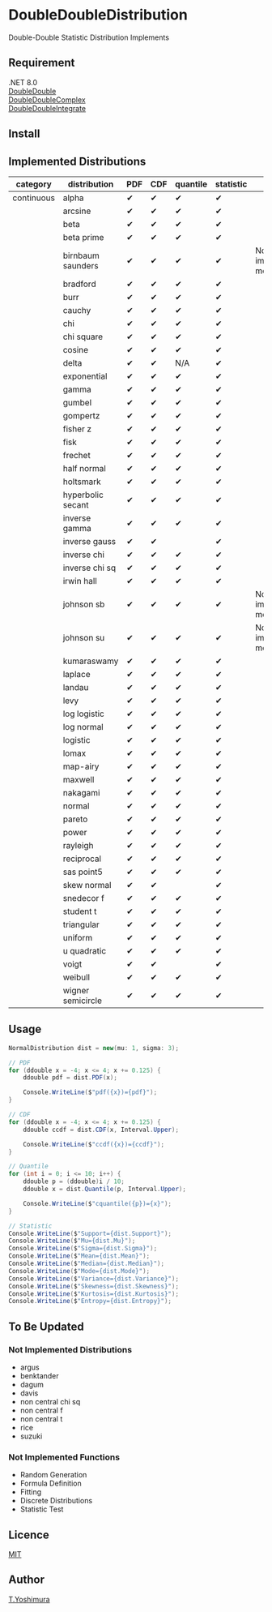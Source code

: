 # DoubleDoubleDistribution
 Double-Double Statistic Distribution Implements

## Requirement
.NET 8.0  
[DoubleDouble](https://github.com/tk-yoshimura/DoubleDouble)  
[DoubleDoubleComplex](https://github.com/tk-yoshimura/DoubleDoubleComplex)  
[DoubleDoubleIntegrate](https://github.com/tk-yoshimura/DoubleDoubleIntegrate)  

## Install

## Implemented Distributions

| category   | distribution      | PDF      | CDF      | quantile | statistic | note                  |
| ---------- | ----------------- | -------- | -------- | -------- | --------- | --------------------- |
| continuous | alpha             | &#x2714; | &#x2714; | &#x2714; | &#x2714;  |                       |
|            | arcsine           | &#x2714; | &#x2714; | &#x2714; | &#x2714;  |                       |
|            | beta              | &#x2714; | &#x2714; | &#x2714; | &#x2714;  |                       |
|            | beta prime        | &#x2714; | &#x2714; | &#x2714; | &#x2714;  |                       |
|            | birnbaum saunders | &#x2714; | &#x2714; | &#x2714; | &#x2714;  | Not implemented: mode |
|            | bradford          | &#x2714; | &#x2714; | &#x2714; | &#x2714;  |                       |
|            | burr              | &#x2714; | &#x2714; | &#x2714; | &#x2714;  |                       |
|            | cauchy            | &#x2714; | &#x2714; | &#x2714; | &#x2714;  |                       |
|            | chi               | &#x2714; | &#x2714; | &#x2714; | &#x2714;  |                       |
|            | chi square        | &#x2714; | &#x2714; | &#x2714; | &#x2714;  |                       |
|            | cosine            | &#x2714; | &#x2714; | &#x2714; | &#x2714;  |                       |
|            | delta             | &#x2714; | &#x2714; | N/A      | &#x2714;  |                       |
|            | exponential       | &#x2714; | &#x2714; | &#x2714; | &#x2714;  |                       |
|            | gamma             | &#x2714; | &#x2714; | &#x2714; | &#x2714;  |                       |
|            | gumbel            | &#x2714; | &#x2714; | &#x2714; | &#x2714;  |                       |
|            | gompertz          | &#x2714; | &#x2714; | &#x2714; | &#x2714;  |                       |
|            | fisher z          | &#x2714; | &#x2714; | &#x2714; | &#x2714;  |                       |
|            | fisk              | &#x2714; | &#x2714; | &#x2714; | &#x2714;  |                       |
|            | frechet           | &#x2714; | &#x2714; | &#x2714; | &#x2714;  |                       |
|            | half normal       | &#x2714; | &#x2714; | &#x2714; | &#x2714;  |                       |
|            | holtsmark         | &#x2714; | &#x2714; | &#x2714; | &#x2714;  |                       |
|            | hyperbolic secant | &#x2714; | &#x2714; | &#x2714; | &#x2714;  |                       |
|            | inverse gamma     | &#x2714; | &#x2714; | &#x2714; | &#x2714;  |                       |
|            | inverse gauss     | &#x2714; | &#x2714; |          | &#x2714;  |                       |
|            | inverse chi       | &#x2714; | &#x2714; | &#x2714; | &#x2714;  |                       |
|            | inverse chi sq    | &#x2714; | &#x2714; | &#x2714; | &#x2714;  |                       |
|            | irwin hall        | &#x2714; | &#x2714; | &#x2714; | &#x2714;  |                       |
|            | johnson sb        | &#x2714; | &#x2714; | &#x2714; | &#x2714;  | Not implemented: mode |
|            | johnson su        | &#x2714; | &#x2714; | &#x2714; | &#x2714;  | Not implemented: mode |
|            | kumaraswamy       | &#x2714; | &#x2714; | &#x2714; | &#x2714;  |                       |
|            | laplace           | &#x2714; | &#x2714; | &#x2714; | &#x2714;  |                       |
|            | landau            | &#x2714; | &#x2714; | &#x2714; | &#x2714;  |                       |
|            | levy              | &#x2714; | &#x2714; | &#x2714; | &#x2714;  |                       |
|            | log logistic      | &#x2714; | &#x2714; | &#x2714; | &#x2714;  |                       |
|            | log normal        | &#x2714; | &#x2714; | &#x2714; | &#x2714;  |                       |
|            | logistic          | &#x2714; | &#x2714; | &#x2714; | &#x2714;  |                       |
|            | lomax             | &#x2714; | &#x2714; | &#x2714; | &#x2714;  |                       |
|            | map-airy          | &#x2714; | &#x2714; | &#x2714; | &#x2714;  |                       |
|            | maxwell           | &#x2714; | &#x2714; | &#x2714; | &#x2714;  |                       |
|            | nakagami          | &#x2714; | &#x2714; | &#x2714; | &#x2714;  |                       |
|            | normal            | &#x2714; | &#x2714; | &#x2714; | &#x2714;  |                       |
|            | pareto            | &#x2714; | &#x2714; | &#x2714; | &#x2714;  |                       |
|            | power             | &#x2714; | &#x2714; | &#x2714; | &#x2714;  |                       |
|            | rayleigh          | &#x2714; | &#x2714; | &#x2714; | &#x2714;  |                       |
|            | reciprocal        | &#x2714; | &#x2714; | &#x2714; | &#x2714;  |                       |
|            | sas point5        | &#x2714; | &#x2714; | &#x2714; | &#x2714;  |                       |
|            | skew normal       | &#x2714; | &#x2714; |          | &#x2714;  |                       |
|            | snedecor f        | &#x2714; | &#x2714; | &#x2714; | &#x2714;  |                       |
|            | student t         | &#x2714; | &#x2714; | &#x2714; | &#x2714;  |                       |
|            | triangular        | &#x2714; | &#x2714; | &#x2714; | &#x2714;  |                       |
|            | uniform           | &#x2714; | &#x2714; | &#x2714; | &#x2714;  |                       |
|            | u quadratic       | &#x2714; | &#x2714; | &#x2714; | &#x2714;  |                       |
|            | voigt             | &#x2714; | &#x2714; |          | &#x2714;  |                       |
|            | weibull           | &#x2714; | &#x2714; | &#x2714; | &#x2714;  |                       |
|            | wigner semicircle | &#x2714; | &#x2714; | &#x2714; | &#x2714;  |                       |

## Usage

```cs
NormalDistribution dist = new(mu: 1, sigma: 3);

// PDF
for (ddouble x = -4; x <= 4; x += 0.125) {
    ddouble pdf = dist.PDF(x);

    Console.WriteLine($"pdf({x})={pdf}");
}

// CDF
for (ddouble x = -4; x <= 4; x += 0.125) {
    ddouble ccdf = dist.CDF(x, Interval.Upper);

    Console.WriteLine($"ccdf({x})={ccdf}");
}

// Quantile
for (int i = 0; i <= 10; i++) {
    ddouble p = (ddouble)i / 10;
    ddouble x = dist.Quantile(p, Interval.Upper);

    Console.WriteLine($"cquantile({p})={x}");
}

// Statistic
Console.WriteLine($"Support={dist.Support}");
Console.WriteLine($"Mu={dist.Mu}");
Console.WriteLine($"Sigma={dist.Sigma}");
Console.WriteLine($"Mean={dist.Mean}");
Console.WriteLine($"Median={dist.Median}");
Console.WriteLine($"Mode={dist.Mode}");
Console.WriteLine($"Variance={dist.Variance}");
Console.WriteLine($"Skewness={dist.Skewness}");
Console.WriteLine($"Kurtosis={dist.Kurtosis}");
Console.WriteLine($"Entropy={dist.Entropy}");
```

## To Be Updated

### Not Implemented Distributions

- argus              
- benktander         
- dagum              
- davis              
- non central chi sq 
- non central f      
- non central t      
- rice               
- suzuki             

### Not Implemented Functions

- Random Generation
- Formula Definition
- Fitting
- Discrete Distributions
- Statistic Test

## Licence
[MIT](https://github.com/tk-yoshimura/DoubleDoubleDistribution/blob/main/LICENSE)

## Author

[T.Yoshimura](https://github.com/tk-yoshimura)